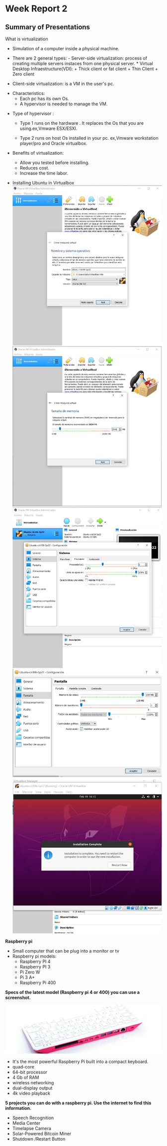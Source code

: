 # Week Report 2
## Summary of Presentations

What is virtualization
- Simulation of a computer inside a  physical machine.
- There are 2 general types:
      - Server-side virtualization: process of creating multiple servers instaces from one physical server.
          * Virtual Desktop Infraestructure(VDI):
              + Thick client or fat client
              + Thin Client
              + Zero client
  
- Client-side virtualization: is a VM in the user's pc.
 + Characteristics:
   - Each pc has its own Os.
   - A hypervisor is needed to manage the VM.
- Type of hypervisor :
   * Type 1 runs on the hardware . It replaces the Os that you are using.ex,Vmware ESX/ESXI.
  
   * Type 2 runs on host Os installed in your pc. ex,Vmware workstation player/pro and Oracle virtualbox.
- Benefits of virtualization:
  - Allow you tested  before installing.
  - Reduces cost.
  - Increase the time labor.
  
 - Installing Ubuntu in Virtualbox 
 ![ubuntuinsta1](UbuInst01.jpg)
 ![ubuntuinsta2](UbuInst02.jpg)
 ![ubuntuinsta5](UbunInst05.jpg)
 ![ubuntuinsta6](UbuInst06.jpg)
 ![q3.1](q3.1.jpg)


**Raspberry pi**
- Small computer that can be plug into a monitor or tv
- Raspberry pi models:
   -   Raspberry PI 4
   - Raspberry PI 3
   - Pi Zero W
   - Pi 3 A+
   - Raspberry Pi 400
  

**Specs of the latest model (Raspberry pi 4 or 400) you can use a screenshot.**

![Rasp400](Raspberry400.jpg)
- It's the most powerful Raspberry Pi  built into a compact keyboard.
- quad-core
- 64-bit processor
- 4 Gb of RAM
- wireless networking
- dual-display output
- 4k video playback
  





**5 projects you can do with a raspberry pi. Use the internet to find this information.**
- Speech Recognition
- Media Center
- Timelapse Camera
- Solar-Powered Bitcoin Miner
- Shutdown /Restart Button
  
  

